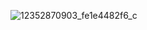 ![12352870903_fe1e4482f6_c](https://user-images.githubusercontent.com/7283521/120553063-4b044500-c3b5-11eb-936d-cfd87b0b40d8.jpg)
